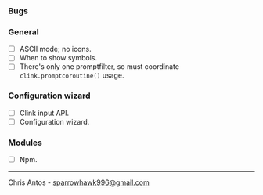 ### Bugs

### General
- [ ] ASCII mode; no icons.
- [ ] When to show symbols.
- [ ] There's only one promptfilter, so must coordinate `clink.promptcoroutine()` usage.

### Configuration wizard
- [ ] Clink input API.
- [ ] Configuration wizard.

### Modules
- [ ] Npm.

---
Chris Antos - sparrowhawk996@gmail.com

